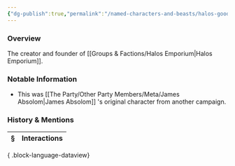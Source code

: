 ```yaml
---
{"dg-publish":true,"permalink":"/named-characters-and-beasts/halos-goodbarrel/","tags":["NPC"],"updated":"2025-06-10T19:10:58.190+01:00"}
---
```



### Overview
The creator and founder of [[Groups & Factions/Halos Emporium\|Halos Emporium]].

### Notable Information 
- This was [[The Party/Other Party Members/Meta/James Absolom\|James Absolom]] 's original character from another campaign. 

### History & Mentions
| § | Interactions |
| - | ------------ |

{ .block-language-dataview}
